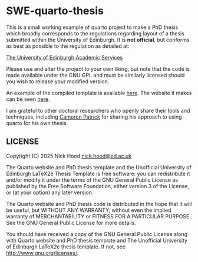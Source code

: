 # SWE-quarto-thesis

This is a small working example of quarto project to make a PhD thesis which broadly corresponds to the regulations regarding layout of a thesis submitted within the University of Edinburgh. It is **not official**, but conforms as best as possible to the regulation as detailed at:

[The University of Edinburgh Academic Services](http://www.ed.ac.uk/academic-services/students/thesis-submission)

Please use and alter the project to your own liking, but note that the code is made available under the GNU GPL and must be similarly licensed should you wish to release your modified version. 

An example of the compiled template is available [here](https://niximagery.github.io/SWE-quarto-thesis/The-inside-of-a-ping-pong-ball.pdf). The website it makes can be seen [here](https://niximagery.github.io/SWE-quarto-thesis/).

I am grateful to other doctoral researchers who openly share their tools and techniques, including [Cameron Patrick](https://cameronpatrick.com/post/2023/07/quarto-thesis-formatting/) for sharing his approach to using quarto for his own thesis.


## LICENSE

Copyright (C) 2025 Nick Hood <nick.hood@ed.ac.uk>

The Quarto website and PhD thesis template and the Unofficial University of Edinburgh LaTeX2e Thesis Template is free software: you can redistribute it and/or modify it under the terms of the GNU General Public License as published by the Free Software Foundation, either version 3 of the License, or (at your option) any later version.

The Quarto website and PhD thesis code is distributed in the hope that it will be useful, but WITHOUT ANY WARRANTY; without even the implied warranty of MERCHANTABILITY or FITNESS FOR A PARTICULAR PURPOSE.  See the GNU General Public License for more details.

You should have received a copy of the GNU General Public License along with Quarto website and PhD thesis template and The Unofficial University of Edinburgh LaTeX2e thesis template. If not, see <http://www.gnu.org/licenses/>.
